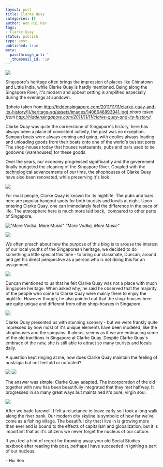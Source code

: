 ```yaml
---
layout: post
title: Clarke Quay
categories: []
author: Woo Hui Ren
tags:
- Clarke Quay
status: publish
type: post
published: true
meta:
  passthrough_url: ''
  _thumbnail_id: '39'
---
```

![](/heritage-sg/assets/images/1406646262698.jpg)
  

<p>Singapore's heritage often brings the impression of places like Chinatown and Little India, while Clarke Quay is hardly mentioned. Being along the Singapore River, it's modern and upbeat setting is amplified especially during the evenings at sundown.</p>
  
![photo taken from http://hiddensingapore.com/2011/11/11/clarke-quay-and-its-history/](/heritage-sg/assets/images/1406648893941.jpg)
*photo taken from http://hiddensingapore.com/2011/11/11/clarke-quay-and-its-history/*
  

<p>Clarke Quay was quite the cornerstone of Singapore's history, here has always been a place of consistent activity, the past was no exception. Sampan boats were always coming and going, with coolies always loading and unloading goods from their boats onto one of the world's busiest ports. The shop-houses today that houses restaurants, pubs and bars used to be godowns (warehouses) for these goods.&nbsp;</p><p>Over the years, our economy progressed significantly and the government finally budgeted the cleaning of the Singapore River. Coupled with the technological advancements of our time, the shophouses of Clarke Quay have also been renovated, while preserving it's look.</p>
  
![](/heritage-sg/assets/images/1406650145993.jpg)

<p>For most people, Clarke Quay is known for its nightlife. The pubs and bars here are popular hangout spots for both tourists and locals at night. Upon entering Clarke Quay, one can immediately feel the difference in the pace of life. The atmosphere here is much more laid back, &nbsp;compared to other parts of Singapore.&nbsp;</p>
  
!["More Vodka, More Music"](/heritage-sg/assets/images/1406652007131.jpg)
*"More Vodka, More Music"*
 
![](/heritage-sg/assets/images/1406652061398.jpg)

<p>We often preach about how the purpose of this blog is to arouse the interest of our local youths of the Singaporean heritage, we decided to do something a little special this time - to bring our classmate, Duncan, around and get his direct perspective as a person who is not doing this for an assignment.</p>
  
![](/heritage-sg/assets/images/1406652344979.jpg)

<p>Duncan mentioned to us that he felt Clarke Quay was not a place with much Singapore heritage. When asked why, he said he observed that the majority of the people who come to Clarke Quay were mainly there to enjoy the nightlife. However though, he also pointed out that the shop-houses here are quite unique and different from other shop-houses in Singapore.&nbsp;</p>
  
![](/heritage-sg/assets/images/1406652818492.jpg)

<p>Clarke Quay presented us with stunning scenery - but we were frankly quite impressed by how most of it's unique elements have been modeled, like the shophouses and the sampans. It almost seems as if we are embracing some of the old traditions in Singapore at Clarke Quay. Despite Clarke Quay's embrace of the new, she is still able to attract so many tourists and locals daily.</p><p>A question kept ringing at me, how does Clarke Quay&nbsp;maintain the feeling of nostalgia but not feel old or outdated?&nbsp;</p>
  
![](/heritage-sg/assets/images/1406651360496.jpg)
![](/heritage-sg/assets/images/14769703943_d0271b754a_o.jpg)

<p>The answer was simple: Clarke Quay adapted. The incorporation of the old together with new has been beautifully integrated that they met halfway. It progressed in so many great ways but maintained it's pure, virgin soul.</p>
  
![](/heritage-sg/assets/images/1406651438021.jpg)

<p>After we bade farewell, I felt a reluctance to leave early so I took a long walk along the river bank. Our modern city skyline is symbolic of how far we've come as a fishing village. The beautiful city that I live in is growing more than ever and is bound to the effects of capitalism and globalization; but it is important that as it's citizens we never forget the nucleus of our culture.</p><p>If you feel a hint of regret for throwing away your old Social Studies textbook after reading this post, perhaps I have succeeded in igniting a part of our nucleus.</p><p>- Hui Ren</p>
